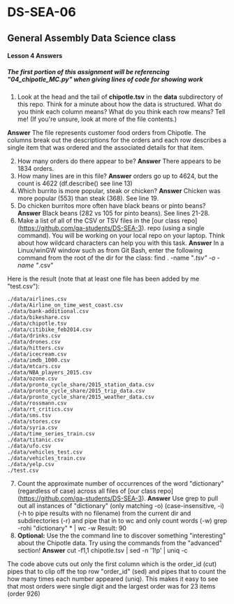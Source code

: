 # DS-SEA-06
## General Assembly Data Science class
#### Lesson 4 Answers
##### The first portion of this assignment will be referencing "04_chipotle_MC.py" when giving lines of code for showing work

1. Look at the head and the tail of **chipotle.tsv** in the **data** subdirectory of this repo. Think for a minute about how the data is structured. What do you think each column means? What do you think each row means? Tell me! (If you're unsure, look at more of the file contents.)

**Answer** The file represents customer food orders from Chipotle. The columns break out the descriptions for the orders and each row describes a single item that was ordered and the associated details for that item.

2. How many orders do there appear to be?
**Answer** There appears to be 1834 orders.
3. How many lines are in this file?
**Answer** orders go up to 4624, but the count is 4622 (df.describe() see line 13)
4. Which burrito is more popular, steak or chicken?
**Answer** Chicken was more popular (553) than steak (368). See line 19.
5. Do chicken burritos more often have black beans or pinto beans?
**Answer** Black beans (282 vs 105 for pinto beans). See lines 21-28.
6. Make a list of all of the CSV or TSV files in the [our class repo] (https://github.com/ga-students/DS-SEA-3). repo (using a single command). You will be working on your local repo on your laptop.  Think about how wildcard characters can help you with this task.
**Answer** In a Linux/winGW window such as from Git Bash, enter the following command from the root of the dir for the class:
	find . -name "*.tsv" -o -name "*.csv"

Here is the result (note that at least one file has been added by me "test.csv"):

	./data/airlines.csv
	./data/Airline_on_time_west_coast.csv
	./data/bank-additional.csv
	./data/bikeshare.csv
	./data/chipotle.tsv
	./data/citibike_feb2014.csv
	./data/drinks.csv
	./data/drones.csv
	./data/hitters.csv
	./data/icecream.csv
	./data/imdb_1000.csv
	./data/mtcars.csv
	./data/NBA_players_2015.csv
	./data/ozone.csv
	./data/pronto_cycle_share/2015_station_data.csv
	./data/pronto_cycle_share/2015_trip_data.csv
	./data/pronto_cycle_share/2015_weather_data.csv
	./data/rossmann.csv
	./data/rt_critics.csv
	./data/sms.tsv
	./data/stores.csv
	./data/syria.csv
	./data/time_series_train.csv
	./data/titanic.csv
	./data/ufo.csv
	./data/vehicles_test.csv
	./data/vehicles_train.csv
	./data/yelp.csv
	./test.csv

7. Count the approximate number of occurrences of the word "dictionary" (regardless of case) across all files of [our class repo] (https://github.com/ga-students/DS-SEA-3).
**Answer** Use grep to pull out all instances of "dictionary" (only matching -o) (case-insensitive, -i) (-h to pipe results with no filename) from the current dir and subdirectories (-r) and pipe that in to wc and only count words (-w)
	grep -rohi "dictionary" * | wc -w
Result: 90
8. **Optional:** Use the the command line to discover something "interesting" about the Chipotle data. Try using the commands from the "advanced" section!
**Answer** cut -f1,1 chipotle.tsv | sed -n '1!p' | uniq -c

The code above cuts out only the first column which is the order_id (cut) pipes that to clip off the top row "order_id" (sed) and pipes that to count the how many times each number appeared (uniq). This makes it easy to see that most orders were single digit and the largest order was for 23 items (order 926)


